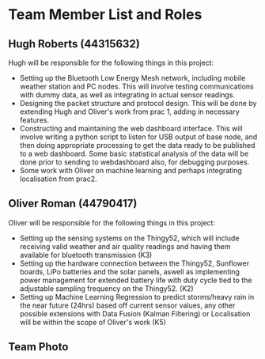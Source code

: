 # Team Member List and Roles 

## Hugh Roberts (44315632)

Hugh will be responsible for the following things in this project: 
- Setting up the Bluetooth Low Energy Mesh network, including mobile weather station and PC nodes. This will involve testing communications with dummy data, as well as integrating in actual sensor readings. 
- Designing the packet structure and protocol design. This will be done by extending Hugh and Oliver's work from prac 1, adding in necessary features. 
- Constructing and maintaining the web dashboard interface. This will involve writing a python script to listen for USB output of base node, and then doing appropriate processing to get the data ready to be published to a web dashboard. Some basic statistical analysis of the data will be done prior to sending to webdashboard also, for debugging purposes. 
- Some work with Oliver on machine learning and perhaps integrating localisation from prac2. 

## Oliver Roman (44790417)

 Oliver will be responsible for the following things in this project: 
- Setting up the sensing systems on the Thingy52, which will include receiving valid weather and air quality readings and having them available for             bluetooth transmission (K3)
- Setting up the hardware connection between the Thingy52, Sunflower boards, LiPo batteries and the solar panels, aswell as implementing power management       for extended battery life with duty cycle tied to the adjustable sampling frequency on the Thingy52. (K2)
- Setting up Machine Learning Regression to predict storms/heavy rain in the near future (24hrs) based off current sensor values, any other possible           extensions with Data Fusion (Kalman Filtering) or Localisation will be within the scope of Oliver's work (K5)

## Team Photo